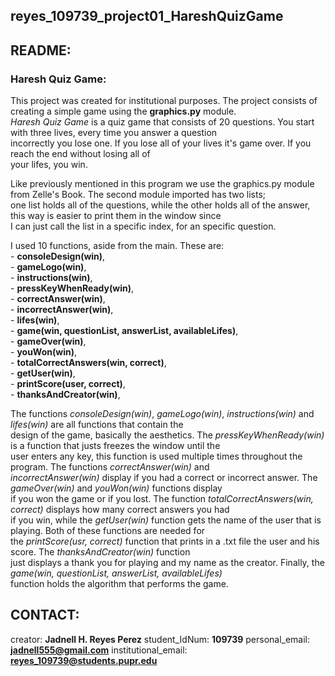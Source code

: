 ## reyes_109739_project01_HareshQuizGame

## README:

### Haresh Quiz Game:
    
This project was created for institutional purposes. The project consists of creating a simple game using the **graphics.py** module.    
_Haresh Quiz Game_ is a quiz game that consists of 20 questions. You start with three lives, every time you answer a question     
incorrectly you lose one. If you lose all of your lives it's game over. If you reach the end without losing all of     
your lifes, you win.     
    
Like previously mentioned in this program we use the graphics.py module from Zelle's Book. The second module imported has two lists;  
one list holds all of the questions, while the other holds all of the answer, this way is easier to print them in the window since  
I can just call the list in a specific index, for an specific question. 
    
I used 10 functions, aside from the main. These are:  
    - **consoleDesign(win)**,   
    - **gameLogo(win)**,    
    - **instructions(win)**,   
    - **pressKeyWhenReady(win)**,  
    - **correctAnswer(win)**,   
    - **incorrectAnswer(win)**,   
    - **lifes(win)**,   
    - **game(win, questionList, answerList, availableLifes)**,   
    - **gameOver(win)**,    
    - **youWon(win)**,  
    - **totalCorrectAnswers(win, correct)**,  
    - **getUser(win)**,  
    - **printScore(user, correct)**,  
    - **thanksAndCreator(win)**,    
 
The functions *consoleDesign(win)*, *gameLogo(win)*, *instructions(win)* and *lifes(win)* are all functions that contain the  
design of the game, basically the aesthetics. The *pressKeyWhenReady(win)* is a function that justs freezes the window until the  
user enters any key, this function is used multiple times throughout the program. The functions *correctAnswer(win)* and  
*incorrectAnswer(win)* display if you had a correct or incorrect answer. The *gameOver(win)* and *youWon(win)* functions display  
if you won the game or if you lost. The function *totalCorrectAnswers(win, correct)* displays how many correct answers you had  
if you win, while the *getUser(win)* function gets the name of the user that is playing. Both of these functions are needed for  
the *printScore(usr, correct)* function that prints in a .txt file the user and his score. The *thanksAndCreator(win)* function  
just displays a thank you for playing and my name as the creator. Finally, the *game(win, questionList, answerList, availableLifes)*   
function holds the algorithm that performs the game.

## CONTACT:

creator: **Jadnell H. Reyes Perez**
student_IdNum: **109739**
personal_email: **jadnell555@gmail.com**
institutional_email: **reyes_109739@students.pupr.edu**

